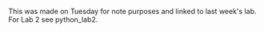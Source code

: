 This was made on Tuesday for note purposes and linked to last week's lab. For Lab 2 see python_lab2.
